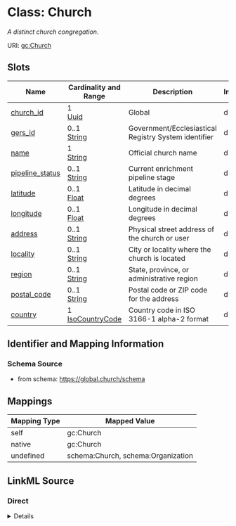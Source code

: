 

# Class: Church 


_A distinct church congregation._





URI: [gc:Church](https://global.church/schema/Church)










<!-- no inheritance hierarchy -->


## Slots

| Name | Cardinality and Range | Description | Inheritance |
| ---  | --- | --- | --- |
| [church_id](church_id.md) | 1 <br/> [Uuid](Uuid.md) | Global | direct |
| [gers_id](gers_id.md) | 0..1 <br/> [String](String.md) | Government/Ecclesiastical Registry System identifier | direct |
| [name](name.md) | 1 <br/> [String](String.md) | Official church name | direct |
| [pipeline_status](pipeline_status.md) | 0..1 <br/> [String](String.md) | Current enrichment pipeline stage | direct |
| [latitude](latitude.md) | 0..1 <br/> [Float](Float.md) | Latitude in decimal degrees | direct |
| [longitude](longitude.md) | 0..1 <br/> [Float](Float.md) | Longitude in decimal degrees | direct |
| [address](address.md) | 0..1 <br/> [String](String.md) | Physical street address of the church or user | direct |
| [locality](locality.md) | 0..1 <br/> [String](String.md) | City or locality where the church is located | direct |
| [region](region.md) | 0..1 <br/> [String](String.md) | State, province, or administrative region | direct |
| [postal_code](postal_code.md) | 0..1 <br/> [String](String.md) | Postal code or ZIP code for the address | direct |
| [country](country.md) | 1 <br/> [IsoCountryCode](IsoCountryCode.md) | Country code in ISO 3166-1 alpha-2 format | direct |










## Identifier and Mapping Information






### Schema Source


* from schema: https://global.church/schema




## Mappings

| Mapping Type | Mapped Value |
| ---  | ---  |
| self | gc:Church |
| native | gc:Church |
| undefined | schema:Church, schema:Organization |






## LinkML Source

<!-- TODO: investigate https://stackoverflow.com/questions/37606292/how-to-create-tabbed-code-blocks-in-mkdocs-or-sphinx -->

### Direct

<details>
```yaml
name: Church
description: A distinct church congregation.
in_subset:
- church_core
- public
from_schema: https://global.church/schema
mappings:
- schema:Church
- schema:Organization
rank: 1000
slots:
- church_id
- gers_id
- name
- pipeline_status
- latitude
- longitude
- address
- locality
- region
- postal_code
- country
slot_usage:
  church_id:
    name: church_id
    required: true
  name:
    name: name
    required: true
  country:
    name: country
    required: true

```
</details>

### Induced

<details>
```yaml
name: Church
description: A distinct church congregation.
in_subset:
- church_core
- public
from_schema: https://global.church/schema
mappings:
- schema:Church
- schema:Organization
rank: 1000
slot_usage:
  church_id:
    name: church_id
    required: true
  name:
    name: name
    required: true
  country:
    name: country
    required: true
attributes:
  church_id:
    name: church_id
    description: Global.Church-issued ID for a church.
    comments:
    - 'Primary key for the Church entity. Stable and non-reassignable.

      Used as the foreign key for ChurchWebsite, EnrichedData, and other related records.

      '
    examples:
    - value: 9e1c2a7d-4c33-4b8b-9d7a-1a2b3c4d5e6f
      description: Example church UUID.
    in_subset:
    - church_core
    - public
    from_schema: https://global.church/schema
    rank: 1000
    identifier: true
    alias: church_id
    owner: Church
    domain_of:
    - Church
    - ChurchWebsite
    - EnrichedData
    range: uuid
    required: true
  gers_id:
    name: gers_id
    description: Government/Ecclesiastical Registry System identifier.
    comments:
    - 'External registry identifier used for cross-referencing with official listings.

      May not exist for all churches.

      '
    examples:
    - value: GERS-CA-00012345
      description: Sample registry ID.
    in_subset:
    - overture
    - public
    from_schema: https://global.church/schema
    rank: 1000
    alias: gers_id
    owner: Church
    domain_of:
    - Church
    - Overture
    range: string
  name:
    name: name
    description: Official church name.
    comments:
    - 'Use the legal or commonly recognized name (e.g., “Grace Community Church”).

      If there is a campus name or colloquial short name, store it in `alternate_name`.

      '
    examples:
    - value: Grace Community Church
      description: Formal church name.
    - value: Grace Church Malibu
      description: Name with locality qualifier.
    in_subset:
    - church_core
    - public
    from_schema: https://global.church/schema
    exact_mappings:
    - schema:name
    rank: 1000
    alias: name
    owner: Church
    domain_of:
    - Church
    range: string
    required: true
  pipeline_status:
    name: pipeline_status
    description: Current enrichment pipeline stage.
    comments:
    - 'Suggested stages: RAW → CLEAN → ENRICHED → VALIDATED.

      RAW: ingested with minimal checks.

      CLEAN: deduplicated & normalized.

      ENRICHED: scraped/AI fields added.

      VALIDATED: human-reviewed.

      '
    examples:
    - value: RAW
      description: Fresh intake from a seed source.
    - value: VALIDATED
      description: Reviewed and approved record.
    in_subset:
    - internal
    from_schema: https://global.church/schema
    rank: 1000
    alias: pipeline_status
    owner: Church
    domain_of:
    - Church
    range: string
  latitude:
    name: latitude
    description: Latitude in decimal degrees.
    comments:
    - 'Use WGS84 decimal degrees. South is negative.

      Precision of 5–6 decimal places is typically sufficient (~1–10 meters).

      '
    examples:
    - value: '34.0259'
      description: Approximate latitude for Malibu, CA.
    - value: '-33.8688'
      description: Southern hemisphere example (Sydney).
    in_subset:
    - church_core
    - public
    from_schema: https://global.church/schema
    exact_mappings:
    - schema:latitude
    rank: 1000
    alias: latitude
    owner: Church
    domain_of:
    - Church
    range: float
    minimum_value: -90
    maximum_value: 90
  longitude:
    name: longitude
    description: Longitude in decimal degrees.
    comments:
    - 'Use WGS84 decimal degrees. West is negative.

      Keep latitude/longitude pairs from the same source to avoid mismatch.

      '
    examples:
    - value: '-118.7798'
      description: Approximate longitude for Malibu, CA.
    - value: '151.2093'
      description: Eastern hemisphere example (Sydney).
    in_subset:
    - church_core
    - public
    from_schema: https://global.church/schema
    exact_mappings:
    - schema:longitude
    rank: 1000
    alias: longitude
    owner: Church
    domain_of:
    - Church
    range: float
    minimum_value: -180
    maximum_value: 180
  address:
    name: address
    description: Physical street address of the church or user.
    comments:
    - 'This is the official mailing or street address, suitable for postal delivery
      and mapping.

      Always include street number, street name, and any suite or apartment details
      if applicable.

      Follow the local postal format for the country (e.g., street before city in
      the US).

      Avoid using P.O. boxes unless it is the only available mailing address for the
      entity.

      For international addresses, include all relevant locality and region information.

      Use this slot for the canonical address, not for addresses scraped from websites
      (see `scraped_address`).

      '
    examples:
    - value: 123 Main St, Springfield, IL 62704
      description: Standard U.S. street address.
    - value: 10 Downing St, London SW1A 2AA
      description: UK address with postal code.
    in_subset:
    - church_core
    - public
    from_schema: https://global.church/schema
    rank: 1000
    alias: address
    owner: Church
    domain_of:
    - Church
    range: string
  locality:
    name: locality
    description: City or locality where the church is located.
    comments:
    - 'The city, town, or locality where the church''s primary address is situated.

      Use the official or most commonly recognized municipality name.

      This value should match the locality as used by local postal authorities.

      For rural areas without a city, use the nearest recognized locality.

      '
    examples:
    - value: Springfield
      description: US city.
    - value: Sydney
      description: Major city in Australia.
    in_subset:
    - church_core
    - public
    from_schema: https://global.church/schema
    exact_mappings:
    - schema:addressLocality
    rank: 1000
    alias: locality
    owner: Church
    domain_of:
    - Church
    range: string
  region:
    name: region
    description: State, province, or administrative region.
    comments:
    - 'The primary administrative subdivision for the locality, such as state (US),
      province (Canada), or region (EU).

      Use the full name or standard abbreviation as appropriate for the country.

      For countries without such subdivisions, leave this slot empty.

      '
    examples:
    - value: CA
      description: California (US state abbreviation).
    - value: New South Wales
      description: Australian state.
    in_subset:
    - church_core
    - public
    from_schema: https://global.church/schema
    exact_mappings:
    - schema:addressRegion
    rank: 1000
    alias: region
    owner: Church
    domain_of:
    - Church
    range: string
  postal_code:
    name: postal_code
    description: Postal code or ZIP code for the address.
    comments:
    - 'The postal (ZIP) code as assigned by the national postal authority.

      Use the correct format for the country (e.g., 12345 or 12345-6789 in the US,
      SW1A 2AA in the UK).

      Always include this value for postal addresses if available.

      '
    examples:
    - value: '62704'
      description: US ZIP code.
    - value: SW1A 2AA
      description: UK postal code.
    in_subset:
    - church_core
    - public
    from_schema: https://global.church/schema
    exact_mappings:
    - schema:postalCode
    rank: 1000
    alias: postal_code
    owner: Church
    domain_of:
    - Church
    range: string
  country:
    name: country
    description: Country code in ISO 3166-1 alpha-2 format.
    comments:
    - 'Use the two-letter ISO 3166-1 alpha-2 code (e.g., US, GB, AU).

      This field is required for all church records.

      Do not use full country names or three-letter codes.

      '
    examples:
    - value: US
      description: United States.
    - value: NG
      description: Nigeria.
    in_subset:
    - church_core
    - public
    from_schema: https://global.church/schema
    exact_mappings:
    - schema:addressCountry
    rank: 1000
    alias: country
    owner: Church
    domain_of:
    - Church
    range: iso_country_code
    required: true

```
</details>